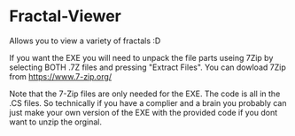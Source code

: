 # Fractal-Viewer
Allows you to view a variety of fractals :D

If you want the EXE you will need to unpack the file parts useing 7Zip by selecting BOTH .7Z files and pressing "Extract Files".
You can dowload 7Zip from https://www.7-zip.org/

Note that the 7-Zip files are only needed for the EXE. The code is all in the .CS files. So technically if you have a complier
and a brain you probably can just make your own version of the EXE with the provided code if you dont want to unzip the orginal.
